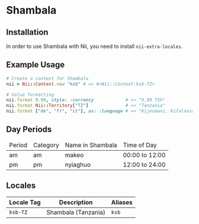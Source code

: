 <!-- This file has been generated. Source: src/docs/languages/_template.md.erb -->

# Shambala

## Installation

In order to use Shambala with Nii, you need to install `nii-extra-locales`.

## Example Usage

``` ruby
# Create a context for Shambala
nii = Nii::Context.new "ksb" # => #<Nii::Context:ksb-TZ>

# Value formatting
nii.format 9.99, style: :currency            # => "9.99 TSh"
nii.format Nii::Territory["TZ"]              # => "Tanzania"
nii.format ["de", "fr", "it"], as: :language # => "Kijeumani, Kifalansa, Kiitaliano"
```

## Day Periods


<table>
  <thead>
    <tr>
      <td>Period</td>
      <td>Category</td>
      <td>Name in Shambala</td>
      <td>Time of Day</td>
    </tr>
  </thead>
  <tbody>
    <tr>
      <td>am</td>
      <td>am</td>
      <td>makeo</td>
      <td>00:00 to 12:00</td>
    </tr>
    <tr>
      <td>pm</td>
      <td>pm</td>
      <td>nyiaghuo</td>
      <td>12:00 to 24:00</td>
    </tr>
  </tbody>
</table>



## Locales

<table>
  <thead>
    <tr>
      <th>Locale Tag</th>
      <th>Description</th>
      <th>Aliases</th>
    </tr>
  </thead>
  <tbody>
    <tr>
      <td><code>ksb-TZ</code></td>
      <td>Shambala (Tanzania)</td>
      <td><code>ksb</code></td>
    </tr>
  </tbody>
</table>

